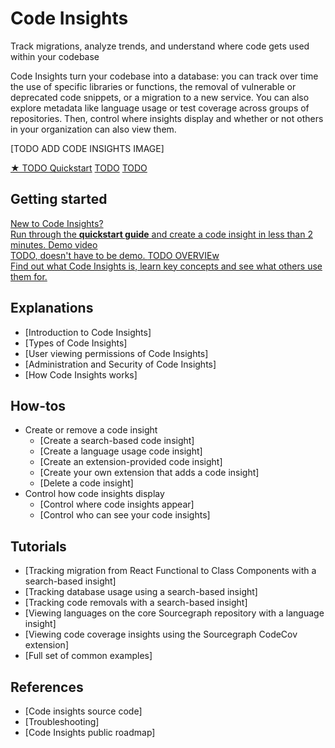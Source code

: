 # Code Insights

<style>

.markdown-body h2 {
  margin-top: 2em;
}

.markdown-body ul {
  list-style:none;
  padding-left: 1em;
}

.markdown-body ul li {
  margin: 0.5em 0;
}

.markdown-body ul li:before {
  content: '';
  display: inline-block;
  height: 1.2em;
  width: 1em;
  background-size: contain;
  background-repeat: no-repeat;
  background-image: url(batch_changes/file-icon.svg);
  margin-right: 0.5em;
  margin-bottom: -0.29em;
}

body.theme-dark .markdown-body ul li:before {
  filter: invert(50%);
}

</style>

<p class="subtitle">Track migrations, analyze trends, and understand where code gets used within your codebase</p>

<p class="lead">
Code Insights turn your codebase into a database: you can track over time the use of specific libraries or functions, the removal of vulnerable or deprecated code snippets, or a migration to a new service. You can also explore metadata like language usage or test coverage across groups of repositories. Then, control where insights display and whether or not others in your organization can also view them. 
</p>

<p>[TODO ADD CODE INSIGHTS IMAGE]</p>

<div class="cta-group">
<a class="btn btn-primary" href="quickstart">★ TODO Quickstart</a>
<a class="btn" href="explanations/introduction_to_batch_changes">TODO</a>
<a class="btn" href="references/requirements">TODO</a>
</div>

## Getting started

<div class="getting-started">
  <a href="TODO" class="btn" alt="Run through the Quickstart guide">
   <span>New to Code Insights?</span>
   </br>
   Run through the <b>quickstart guide</b> and create a code insight in less than 2 minutes.
  </a>

  <a href="TODO" class="btn" alt="TODO">
   <span>Demo video</span>
   </br>
   TODO, doesn't have to be demo.
  </a>

  <a href="TODO" class="btn" alt="TODO">
   <span>TODO OVERVIEw</span>
   </br>
   Find out what Code Insights is, learn key concepts and see what others use them for.
  </a>
</div>

## Explanations

- [Introduction to Code Insights]
- [Types of Code Insights]
- [User viewing permissions of Code Insights]
- [Administration and Security of Code Insights]
- [How Code Insights works]

## How-tos

- Create or remove a code insight
    - [Create a search-based code insight]
    - [Create a language usage code insight]
    - [Create an extension-provided code insight]
    - [Create your own extension that adds a code insight]
    - [Delete a code insight]
- Control how code insights display
    - [Control where code insights appear]
    - [Control who can see your code insights]

## Tutorials

- [Tracking migration from React Functional to Class Components with a search-based insight]
- [Tracking database usage using a search-based insight]
- [Tracking code removals with a search-based insight]
- [Viewing languages on the core Sourcegraph repository with a language insight]
- [Viewing code coverage insights using the Sourcegraph CodeCov extension]
- [Full set of common examples] 

## References

- [Code insights source code]
- [Troubleshooting]
- [Code Insights public roadmap]
